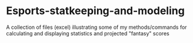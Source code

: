# Esports-statkeeping-and-modeling
A collection of files (excel) illustrating some of my methods/commands for calculating and displaying statistics and projected "fantasy" scores
